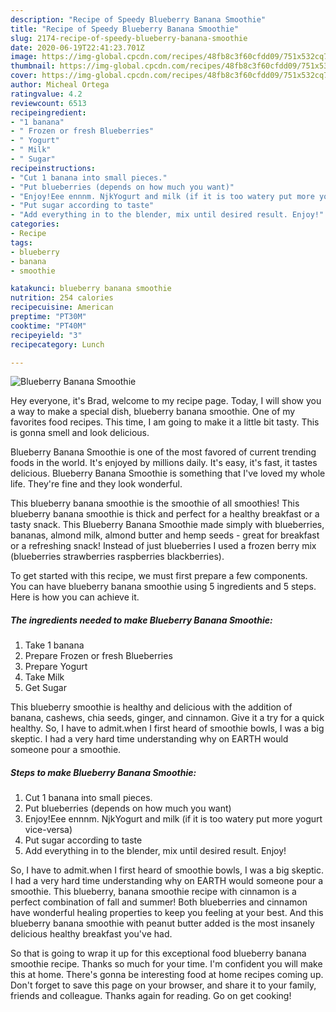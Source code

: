 ```yaml
---
description: "Recipe of Speedy Blueberry Banana Smoothie"
title: "Recipe of Speedy Blueberry Banana Smoothie"
slug: 2174-recipe-of-speedy-blueberry-banana-smoothie
date: 2020-06-19T22:41:23.701Z
image: https://img-global.cpcdn.com/recipes/48fb8c3f60cfdd09/751x532cq70/blueberry-banana-smoothie-recipe-main-photo.jpg
thumbnail: https://img-global.cpcdn.com/recipes/48fb8c3f60cfdd09/751x532cq70/blueberry-banana-smoothie-recipe-main-photo.jpg
cover: https://img-global.cpcdn.com/recipes/48fb8c3f60cfdd09/751x532cq70/blueberry-banana-smoothie-recipe-main-photo.jpg
author: Micheal Ortega
ratingvalue: 4.2
reviewcount: 6513
recipeingredient:
- "1 banana"
- " Frozen or fresh Blueberries"
- " Yogurt"
- " Milk"
- " Sugar"
recipeinstructions:
- "Cut 1 banana into small pieces."
- "Put blueberries (depends on how much you want)"
- "Enjoy!Eee ennnm. NjkYogurt and milk (if it is too watery put more yogurt vice-versa)"
- "Put sugar according to taste"
- "Add everything in to the blender, mix until desired result. Enjoy!"
categories:
- Recipe
tags:
- blueberry
- banana
- smoothie

katakunci: blueberry banana smoothie 
nutrition: 254 calories
recipecuisine: American
preptime: "PT30M"
cooktime: "PT40M"
recipeyield: "3"
recipecategory: Lunch

---
```



![Blueberry Banana Smoothie](https://img-global.cpcdn.com/recipes/48fb8c3f60cfdd09/751x532cq70/blueberry-banana-smoothie-recipe-main-photo.jpg)

Hey everyone, it's Brad, welcome to my recipe page. Today, I will show you a way to make a special dish, blueberry banana smoothie. One of my favorites food recipes. This time, I am going to make it a little bit tasty. This is gonna smell and look delicious.

Blueberry Banana Smoothie is one of the most favored of current trending foods in the world. It's enjoyed by millions daily. It's easy, it's fast, it tastes delicious. Blueberry Banana Smoothie is something that I've loved my whole life. They're fine and they look wonderful.

This blueberry banana smoothie is the smoothie of all smoothies! This blueberry banana smoothie is thick and perfect for a healthy breakfast or a tasty snack. This Blueberry Banana Smoothie made simply with blueberries, bananas, almond milk, almond butter and hemp seeds - great for breakfast or a refreshing snack! Instead of just blueberries I used a frozen berry mix (blueberries strawberries raspberries blackberries).


To get started with this recipe, we must first prepare a few components. You can have blueberry banana smoothie using 5 ingredients and 5 steps. Here is how you can achieve it.

<!--inarticleads1-->

##### The ingredients needed to make Blueberry Banana Smoothie:

1. Take 1 banana
1. Prepare  Frozen or fresh Blueberries
1. Prepare  Yogurt
1. Take  Milk
1. Get  Sugar


This blueberry smoothie is healthy and delicious with the addition of banana, cashews, chia seeds, ginger, and cinnamon. Give it a try for a quick healthy. So, I have to admit.when I first heard of smoothie bowls, I was a big skeptic. I had a very hard time understanding why on EARTH would someone pour a smoothie. 

<!--inarticleads2-->

##### Steps to make Blueberry Banana Smoothie:

1. Cut 1 banana into small pieces.
1. Put blueberries (depends on how much you want)
1. Enjoy!Eee ennnm. NjkYogurt and milk (if it is too watery put more yogurt vice-versa)
1. Put sugar according to taste
1. Add everything in to the blender, mix until desired result. Enjoy!


So, I have to admit.when I first heard of smoothie bowls, I was a big skeptic. I had a very hard time understanding why on EARTH would someone pour a smoothie. This blueberry, banana smoothie recipe with cinnamon is a perfect combination of fall and summer! Both blueberries and cinnamon have wonderful healing properties to keep you feeling at your best. And this blueberry banana smoothie with peanut butter added is the most insanely delicious healthy breakfast you&#39;ve had. 

So that is going to wrap it up for this exceptional food blueberry banana smoothie recipe. Thanks so much for your time. I'm confident you will make this at home. There's gonna be interesting food at home recipes coming up. Don't forget to save this page on your browser, and share it to your family, friends and colleague. Thanks again for reading. Go on get cooking!

